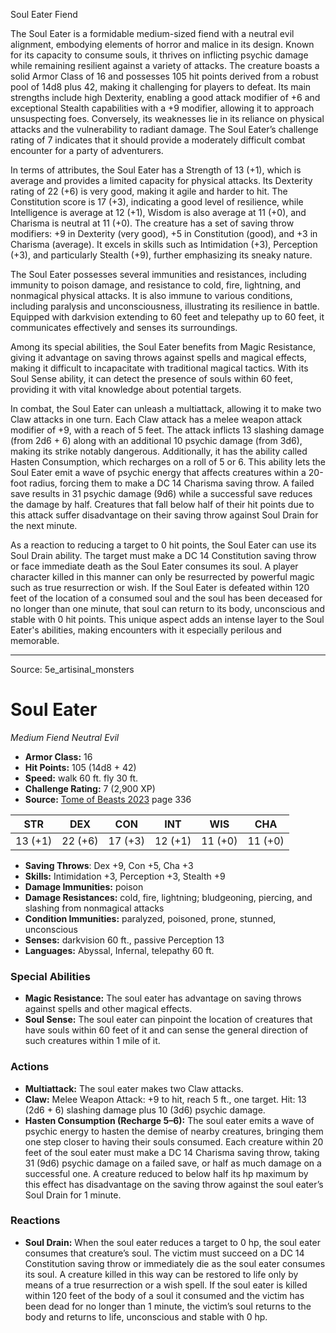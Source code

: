 <MonsterName/>Soul Eater</MonsterName>
<CreatureType/>Fiend</CreatureType>

<summary>The Soul Eater is a formidable medium-sized fiend with a neutral evil alignment, embodying elements of horror and malice in its design. Known for its capacity to consume souls, it thrives on inflicting psychic damage while remaining resilient against a variety of attacks. The creature boasts a solid Armor Class of 16 and possesses 105 hit points derived from a robust pool of 14d8 plus 42, making it challenging for players to defeat. Its main strengths include high Dexterity, enabling a good attack modifier of +6 and exceptional Stealth capabilities with a +9 modifier, allowing it to approach unsuspecting foes. Conversely, its weaknesses lie in its reliance on physical attacks and the vulnerability to radiant damage. The Soul Eater’s challenge rating of 7 indicates that it should provide a moderately difficult combat encounter for a party of adventurers.</summary>

<detail>

In terms of attributes, the Soul Eater has a Strength of 13 (+1), which is average and provides a limited capacity for physical attacks. Its Dexterity rating of 22 (+6) is very good, making it agile and harder to hit. The Constitution score is 17 (+3), indicating a good level of resilience, while Intelligence is average at 12 (+1), Wisdom is also average at 11 (+0), and Charisma is neutral at 11 (+0). The creature has a set of saving throw modifiers: +9 in Dexterity (very good), +5 in Constitution (good), and +3 in Charisma (average). It excels in skills such as Intimidation (+3), Perception (+3), and particularly Stealth (+9), further emphasizing its sneaky nature.

The Soul Eater possesses several immunities and resistances, including immunity to poison damage, and resistance to cold, fire, lightning, and nonmagical physical attacks. It is also immune to various conditions, including paralysis and unconsciousness, illustrating its resilience in battle. Equipped with darkvision extending to 60 feet and telepathy up to 60 feet, it communicates effectively and senses its surroundings.

Among its special abilities, the Soul Eater benefits from Magic Resistance, giving it advantage on saving throws against spells and magical effects, making it difficult to incapacitate with traditional magical tactics. With its Soul Sense ability, it can detect the presence of souls within 60 feet, providing it with vital knowledge about potential targets.

In combat, the Soul Eater can unleash a multiattack, allowing it to make two Claw attacks in one turn. Each Claw attack has a melee weapon attack modifier of +9, with a reach of 5 feet. The attack inflicts 13 slashing damage (from 2d6 + 6) along with an additional 10 psychic damage (from 3d6), making its strike notably dangerous. Additionally, it has the ability called Hasten Consumption, which recharges on a roll of 5 or 6. This ability lets the Soul Eater emit a wave of psychic energy that affects creatures within a 20-foot radius, forcing them to make a DC 14 Charisma saving throw. A failed save results in 31 psychic damage (9d6) while a successful save reduces the damage by half. Creatures that fall below half of their hit points due to this attack suffer disadvantage on their saving throw against Soul Drain for the next minute.

As a reaction to reducing a target to 0 hit points, the Soul Eater can use its Soul Drain ability. The target must make a DC 14 Constitution saving throw or face immediate death as the Soul Eater consumes its soul. A player character killed in this manner can only be resurrected by powerful magic such as true resurrection or wish. If the Soul Eater is defeated within 120 feet of the location of a consumed soul and the soul has been deceased for no longer than one minute, that soul can return to its body, unconscious and stable with 0 hit points. This unique aspect adds an intense layer to the Soul Eater's abilities, making encounters with it especially perilous and memorable.</detail>



---

Source: 5e_artisinal_monsters

# Soul Eater

*Medium* *Fiend* *Neutral Evil*

- **Armor Class:** 16
- **Hit Points:** 105 (14d8 + 42)
- **Speed:** walk 60 ft. fly 30 ft.
- **Challenge Rating:** 7 (2,900 XP)
- **Source:** [Tome of Beasts 2023](https://koboldpress.com/kpstore/product/tome-of-beasts-1-2023-edition/) page 336

| STR | DEX | CON | INT | WIS | CHA |
| --- | --- | --- | --- | --- | --- |
| 13 (+1) | 22 (+6) | 17 (+3) | 12 (+1) | 11 (+0) | 11 (+0) |

- **Saving Throws**: Dex +9, Con +5, Cha +3
- **Skills:** Intimidation +3, Perception +3, Stealth +9
- **Damage Immunities:** poison
- **Damage Resistances:** cold, fire, lightning; bludgeoning, piercing, and slashing from nonmagical attacks
- **Condition Immunities:** paralyzed, poisoned, prone, stunned, unconscious
- **Senses:** darkvision 60 ft., passive Perception 13
- **Languages:** Abyssal, Infernal, telepathy 60 ft.

### Special Abilities

- **Magic Resistance:** The soul eater has advantage on saving throws against spells and other magical effects.
- **Soul Sense:** The soul eater can pinpoint the location of creatures that have souls within 60 feet of it and can sense the general direction of such creatures within 1 mile of it.

### Actions

- **Multiattack:** The soul eater makes two Claw attacks.
- **Claw:** Melee Weapon Attack: +9 to hit, reach 5 ft., one target. Hit: 13 (2d6 + 6) slashing damage plus 10 (3d6) psychic damage.
- **Hasten Consumption (Recharge 5–6):** The soul eater emits a wave of psychic energy to hasten the demise of nearby creatures, bringing them one step closer to having their souls consumed. Each creature within 20 feet of the soul eater must make a DC 14 Charisma saving throw, taking 31 (9d6) psychic damage on a failed save, or half as much damage on a successful one. A creature reduced to below half its hp maximum by this effect has disadvantage on the saving throw against the soul eater’s Soul Drain for 1 minute.

### Reactions

- **Soul Drain:** When the soul eater reduces a target to 0 hp, the soul eater consumes that creature’s soul. The victim must succeed on a DC 14 Constitution saving throw or immediately die as the soul eater consumes its soul. A creature killed in this way can be restored to life only by means of a true resurrection or a wish spell. If the soul eater is killed within 120 feet of the body of a soul it consumed and the victim has been dead for no longer than 1 minute, the victim’s soul returns to the body and returns to life, unconscious and stable with 0 hp.


